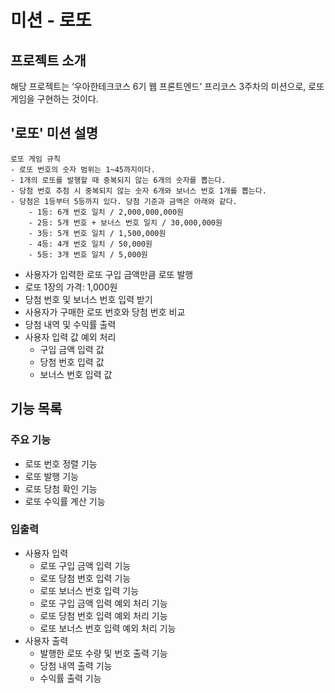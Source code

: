 # 미션 - 로또

## 프로젝트 소개

해당 프로젝트는 ‘우아한테크코스 6기 웹 프론트엔드’ 프리코스 3주차의 미션으로, 로또 게임을 구현하는 것이다.

## '로또' 미션 설명

```
로또 게임 규칙
- 로또 번호의 숫자 범위는 1~45까지이다.
- 1개의 로또를 발행할 때 중복되지 않는 6개의 숫자를 뽑는다.
- 당첨 번호 추첨 시 중복되지 않는 숫자 6개와 보너스 번호 1개를 뽑는다.
- 당첨은 1등부터 5등까지 있다. 당첨 기준과 금액은 아래와 같다.
    - 1등: 6개 번호 일치 / 2,000,000,000원
    - 2등: 5개 번호 + 보너스 번호 일치 / 30,000,000원
    - 3등: 5개 번호 일치 / 1,500,000원
    - 4등: 4개 번호 일치 / 50,000원
    - 5등: 3개 번호 일치 / 5,000원
```

- 사용자가 입력한 로또 구입 금액만큼 로또 발행
- 로또 1장의 가격: 1,000원
- 당첨 번호 및 보너스 번호 입력 받기
- 사용자가 구매한 로또 번호와 당첨 번호 비교
- 당첨 내역 및 수익률 출력
- 사용자 입력 값 예외 처리
    - 구입 금액 입력 값
    - 당첨 번호 입력 값
    - 보너스 번호 입력 값

## 기능 목록

### 주요 기능

- 로또 번호 정렬 기능
- 로또 발행 기능
- 로또 당첨 확인 기능
- 로또 수익률 계산 기능

### 입출력

- 사용자 입력
    - 로또 구입 금액 입력 기능
    - 로또 당첨 번호 입력 기능
    - 로또 보너스 번호 입력 기능
    - 로또 구입 금액 입력 예외 처리 기능
    - 로또 당첨 번호 입력 예외 처리 기능
    - 로또 보너스 번호 입력 예외 처리 기능
- 사용자 출력
    - 발행한 로또 수량 및 번호 출력 기능
    - 당첨 내역 출력 기능
    - 수익률 출력 기능